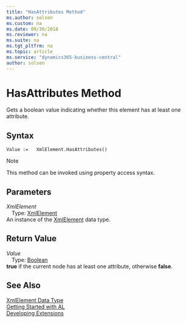```yaml
---
title: "HasAttributes Method"
ms.author: solsen
ms.custom: na
ms.date: 09/30/2018
ms.reviewer: na
ms.suite: na
ms.tgt_pltfrm: na
ms.topic: article
ms.service: "dynamics365-business-central"
author: solsen
---
```

[//]: # (START>DO_NOT_EDIT)
[//]: # (IMPORTANT:Do not edit any of the content between here and the END>DO_NOT_EDIT.)
[//]: # (Any modifications should be made in the .resx files in the ModernDev repo.)
# HasAttributes Method
Gets a boolean value indicating whether this element has at least one attribute.

## Syntax
```
Value :=   XmlElement.HasAttributes()
```
> [!NOTE]  
> This method can be invoked using property access syntax.  

## Parameters
*XmlElement*  
&emsp;Type: [XmlElement](xmlelement-data-type.md)  
An instance of the [XmlElement](xmlelement-data-type.md) data type.  

## Return Value
*Value*  
&emsp;Type: [Boolean](boolean-data-type.md)  
**true** if the current node has at least one attribute, otherwise **false**.  


[//]: # (IMPORTANT: END>DO_NOT_EDIT)
## See Also
[XmlElement Data Type](xmlelement-data-type.md)  
[Getting Started with AL](../devenv-get-started.md)  
[Developing Extensions](../devenv-dev-overview.md)